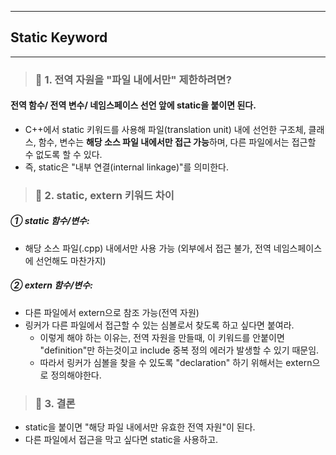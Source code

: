 
---

## Static Keyword

---

> ### 📄 1. 전역 자원을 "파일 내에서만" 제한하려면?

#### 전역 함수/ 전역 변수/ 네임스페이스 선언 앞에 static을 붙이면 된다.
* C++에서 static 키워드를 사용해 파일(translation unit) 내에 선언한
구조체, 클래스, 함수, 변수는 **해당 소스 파일 내에서만 접근 가능**하며,
다른 파일에서는 접근할 수 없도록 할 수 있다.
* 즉, static은 "내부 연결(internal linkage)"를 의미한다.

> ### 📄 2. static, extern 키워드 차이

##### ① static 함수/변수:
* 해당 소스 파일(.cpp) 내에서만 사용 가능
  (외부에서 접근 불가, 전역 네임스페이스에 선언해도 마찬가지)

##### ② extern 함수/변수:
* 다른 파일에서 extern으로 참조 가능(전역 자원)
* 링커가 다른 파일에서 접근할 수 있는 심볼로서 찾도록 하고 싶다면 붙여라.
  * 이렇게 해야 하는 이유는, 전역 자원을 만들때, 이 키워드를 안붙이면
  "definition"만 하는것이고 include 중복 정의 에러가 발생할 수 있기 때문임.
  * 따라서 링커가 심볼을 찾을 수 있도록 "declaration" 하기 위해서는 extern으로 정의해야한다.

> ### 📄 3. 결론
* static을 붙이면 "해당 파일 내에서만 유효한 전역 자원"이 된다.
* 다른 파일에서 접근을 막고 싶다면 static을 사용하고.

